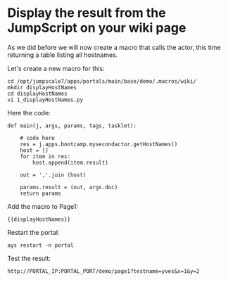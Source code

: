 # Display the result from the JumpScript on your wiki page

As we did before we will now create a macro that calls the actor, this time returning a table listing all hostnames.

Let's create a new macro for this:

```
cd /opt/jumpscale7/apps/portals/main/base/demo/.macros/wiki/
mkdir displayHostNames
cd displayHostNames
vi 1_displayHostNames.py
```

Here the code:
```
def main(j, args, params, tags, tasklet):

    # code here
    res = j.apps.bootcamp.mysecondactor.getHostNames()
    host = []
    for item in res:
        host.append(item.result)

    out = ','.join (host)

    params.result = (out, args.doc)
    return params
```

Add the macro to Page1:
```
{{displayHostNames}}
```

Restart the portal:
```
ays restart -n portal
```

Test the result:
```
http://PORTAL_IP:PORTAL_PORT/demo/page1?testname=yves&x=1&y=2
```
